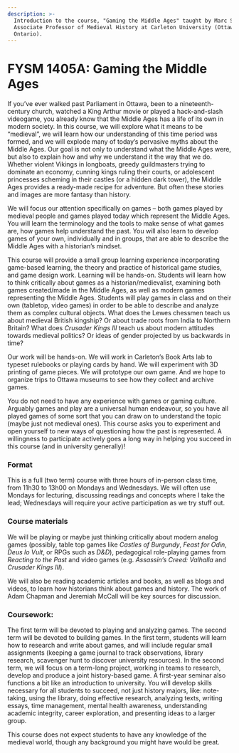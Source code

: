 ```yaml
---
description: >-
  Introduction to the course, "Gaming the Middle Ages" taught by Marc Saurette,
  Associate Professor of Medieval History at Carleton University (Ottawa,
  Ontario).
---
```


# FYSM 1405A: Gaming the Middle Ages

If you’ve ever walked past Parliament in Ottawa, been to a nineteenth-century church, watched a King Arthur movie or played a hack-and-slash videogame, you already know that the Middle Ages has a life of its own in modern society. In this course, we will explore what it means to be “medieval”, we will learn how our understanding of this time period was formed, and we will explode many of today’s pervasive myths about the Middle Ages. Our goal is not only to understand what the Middle Ages were, but also to explain how and why we understand it the way that we do. Whether violent Vikings in longboats, greedy guildmasters trying to dominate an economy, cunning kings ruling their courts, or adolescent princesses scheming in their castles (or a hidden dark tower), the Middle Ages provides a ready-made recipe for adventure. But often these stories and images are more fantasy than history.

We will focus our attention specifically on games – both games played by medieval people and games played today which represent the Middle Ages.  You will learn the terminology and the tools to make sense of what games are, how games help understand the past. You will also learn to develop games of your own, individually and in groups, that are able to describe the Middle Ages with a historian’s mindset.

This course will provide a small group learning experience incorporating game-based learning, the theory and practice of historical game studies, and game design work. Learning will be hands-on. Students will learn how to think critically about games as a historian/medievalist, examining both games created/made in the Middle Ages, as well as modern games representing the Middle Ages. Students will play games in class and on their own (tabletop, video games) in order to be able to describe and analyze them as complex cultural objects. What does the Lewes chessmen teach us about medieval British kingship? Or about trade roots from India to Northern Britain? What does _Crusader Kings III_ teach us about modern attitudes towards medieval politics? Or ideas of gender projected by us backwards in time?

Our work will be hands-on. We will work in Carleton’s Book Arts lab to typeset rulebooks or playing cards by hand. We will experiment with 3D printing of game pieces. We will prototype our own game. And we hope to organize trips to Ottawa museums to see how they collect and archive games.

You do not need to have any experience with games or gaming culture. Arguably games and play are a universal human endeavour, so you have all played games of some sort that you can draw on to understand the topic (maybe just not medieval ones). This course asks you to experiment and open yourself to new ways of questioning how the past is represented. A willingness to participate actively goes a long way in helping you succeed in this course (and in university generally)!

### Format

This is a full (two term) course with three hours of in-person class time, from 11h30 to 13h00 on Mondays and Wednesdays. We will often use Mondays for lecturing, discussing readings and concepts where I take the lead; Wednesdays will require your active participation as we try stuff out.

### Course materials

We will be playing or maybe just thinking critically about modern analog games (possibly, table top games like _Castles of Burgundy_, _Feast for Odin_, _Deus lo Vult_, or RPGs such as _D\&D_), pedagogical role-playing games from _Reacting to the Past_ and video games (e.g. _Assassin’s Creed: Valhalla_ and _Crusader Kings III_).

We will also be reading academic articles and books, as well as blogs and videos, to learn how historians think about games and history. The work of Adam Chapman and Jeremiah McCall will be key sources for discussion.

### Coursework:

The first term will be devoted to playing and analyzing games. The second term will be devoted to building games. In the first term, students will learn how to research and write about games, and will include regular small assignments (keeping a game journal to track observations, library research, scavenger hunt to discover university resources). In the second term, we will focus on a term-long project, working in teams to research, develop and produce a joint history-based game. A first-year seminar also functions a bit like an introduction to university. You will develop skills necessary for all students to succeed, not just history majors, like: note-taking, using the library, doing effective research, analyzing texts, writing essays, time management, mental health awareness, understanding academic integrity, career exploration, and presenting ideas to a larger group.

This course does not expect students to have any knowledge of the medieval world, though any background you might have would be great.&#x20;

